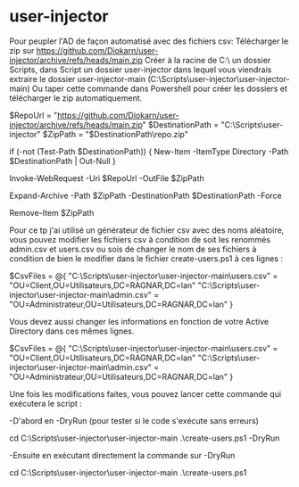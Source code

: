 # user-injector
Pour peupler l'AD de façon automatisé avec des fichiers csv:
Télécharger le zip sur https://github.com/Diokarn/user-injector/archive/refs/heads/main.zip
Créer à la racine de C:\ un dossier Scripts, dans Script un dossier user-injector dans lequel vous viendrais extraire le dossier user-injector-main (C:\Scripts\user-injector\user-injector-main)
Ou taper cette commande dans Powershell pour créer les dossiers et télécharger le zip automatiquement.


$RepoUrl = "https://github.com/Diokarn/user-injector/archive/refs/heads/main.zip"
$DestinationPath = "C:\Scripts\user-injector"
$ZipPath = "$DestinationPath\repo.zip"

if (-not (Test-Path $DestinationPath)) {
    New-Item -ItemType Directory -Path $DestinationPath | Out-Null
}

Invoke-WebRequest -Uri $RepoUrl -OutFile $ZipPath

Expand-Archive -Path $ZipPath -DestinationPath $DestinationPath -Force

Remove-Item $ZipPath

Pour ce tp j'ai utilisé un générateur de fichier csv avec des noms aléatoire, vous pouvez modifier les fichiers csv à condition de soit les renommés admin.csv et users.csv ou sois de changer le nom de ses fichiers à condition de bien le modifier dans le fichier create-users.ps1 à ces lignes :

$CsvFiles = @{
    "C:\Scripts\user-injector\user-injector-main\users.csv" = "OU=Client,OU=Utilisateurs,DC=RAGNAR,DC=lan"
    "C:\Scripts\user-injector\user-injector-main\admin.csv" = "OU=Administrateur,OU=Utilisateurs,DC=RAGNAR,DC=lan"
}

Vous devez aussi changer les informations en fonction de votre Active Directory dans ces mêmes lignes.

$CsvFiles = @{
    "C:\Scripts\user-injector\user-injector-main\users.csv" = "OU=Client,OU=Utilisateurs,DC=RAGNAR,DC=lan"
    "C:\Scripts\user-injector\user-injector-main\admin.csv" = "OU=Administrateur,OU=Utilisateurs,DC=RAGNAR,DC=lan"
}

Une fois les modifications faites, vous pouvez lancer cette commande qui exécutera le script :

-D'abord en -DryRun (pour tester si le code s'exécute sans erreurs)

cd C:\Scripts\user-injector\user-injector-main
.\create-users.ps1 -DryRun

-Ensuite en exécutant directement la commande sur -DryRun

cd C:\Scripts\user-injector\user-injector-main
.\create-users.ps1